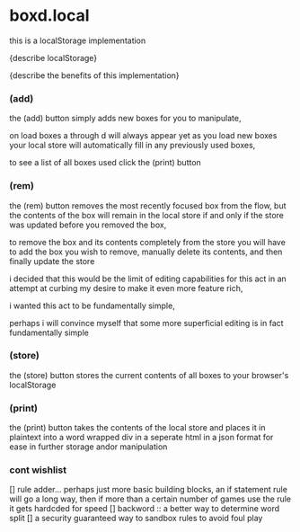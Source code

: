 boxd.local
===

this is a localStorage implementation

{describe localStorage}

{describe the benefits of this implementation}

### (add)

the (add) button simply adds new boxes for you to manipulate,

on load boxes a through d will always appear yet as you load new boxes your local store will automatically fill in any previously used boxes,

to see a list of all boxes used click the (print) button

### (rem)

the (rem) button removes the most recently focused box from the flow, but the contents of the box will remain in the local store if and only if the store was updated before you removed the box,

to remove the box and its contents completely from the store you will have to add the box you wish to remove, manually delete its contents, and then finally update the store

i decided that this would be the limit of editing capabilities for this act in an attempt at curbing my desire to make it even more feature rich,

i wanted this act to be fundamentally simple,

perhaps i will convince myself that some more superficial editing is in fact fundamentally simple

### (store)


the (store) button stores the current contents of all boxes to your browser's localStorage

### (print)

the (print) button takes the contents of the local store and places it in plaintext into a word wrapped div in a seperate html in a json format for ease in further storage andor manipulation


### cont wishlist
[] rule adder... perhaps just more basic building blocks, an if statement rule will go a long way, then if more than a certain number of games use the rule it gets hardcded for speed
[] backword :: a better way to determine word split
[] a security guaranteed way to sandbox rules to avoid foul play
